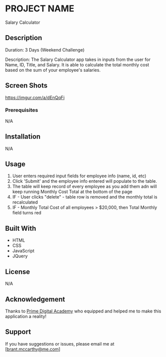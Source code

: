 # PROJECT NAME

Salary Calculator

## Description

Duration: 3 Days (Weekend Challenge)

Description: The Salary Calculator app takes in inputs from the user for Name, ID, Title, and Salary. It is able to calculate the total monthly cost based on the sum of your employee's salaries.

## Screen Shots

https://imgur.com/a/dEnQqFi

### Prerequisites

N/A

## Installation

N/A

## Usage

1. User enters required input fields for employee info (name, id, etc)
2. Click 'Submit' and the employee info entered will populate to the table.
3. The table will keep record of every employee as you add them adn will keep running Monthly Cost Total at the bottom of the page
4. IF - User clicks "delete" - table row is removed and the monthly total is recalculated
5. IF - Monthly Total Cost of all employees > $20,000, then Total Monthly field turns red

## Built With

- HTML
- CSS
- JavaScript
- JQuery

## License

N/A

## Acknowledgement
Thanks to [Prime Digital Academy](www.primeacademy.io) who equipped and helped me to make this application a reality!

## Support
If you have suggestions or issues, please email me at [brant.mccarthy@me.com]